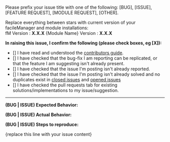Please prefix your issue title with one of the following: [BUG], [ISSUE], [FEATURE REQUEST], [MODULE REQUEST], [OTHER].

Replace everything between stars with current version of your facileManager and module installations:  
fM Version : **X.X.X**
{Module Name} Version : **X.X.X**

**In raising this issue, I confirm the following (please check boxes, eg [X]):**

- [] I have read and understood the [contributors guide](https://github.com/WillyXJ/facileManager/blob/master/.github/CONTRIBUTING.md).
- [] I have checked that the bug-fix I am reporting can be replicated, or that the feature I am suggesting isn't already present.
- [] I have checked that the issue I'm posting isn't already reported.
- [] I have checked that the issue I'm posting isn't already solved and no duplicates exist in [closed issues](https://github.com/WillyXJ/facileManager/issues?q=is%3Aissue+is%3Aclosed) and [opened issues](https://github.com/WillyXJ/facileManager/issues)
- [] I have checked the pull requests tab for existing solutions/implementations to my issue/suggestion.

---

**(BUG | ISSUE) Expected Behavior:**


**(BUG | ISSUE) Actual Behavior:**


**(BUG | ISSUE) Steps to reproduce:**


{replace this line with your issue content}
